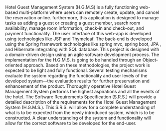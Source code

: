 Hotel Guest Management System (H.G.M.S) is a fully functioning web-based multi-platform where users can remotely create, update, and cancel the reservation online. furthermore, this application is designed to manage tasks as adding a guest or creating a guest member, search room availability, manage room information, check-in and check-out, and payment functionality. The user interface of this web-app is developed using technologies like JSP and Thymeleaf. The back-end is developed using the Spring framework technologies like spring mvc, spring boot, JPA , and Hibernate integrating with SQL database. This project is designed with a domain-driven design using an agile software development process. The implementation for the H.G.M.S. is going to be handled through an Object-oriented approach. Based on these methodologies, the project work is expected to be light and fully functional. Several testing mechanisms evaluate the system regarding the functionality and user levels of the developed system—the evaluation results for further preservation and enhancement of the product. Thoroughly operative Hotel Guest Management System performs the highest aspirations and all the events of the hotel. The Software Requirements Specification (S.R.S.) will provide a detailed description of the requirements for the Hotel  Guest Management System (H.G.M.S.). This S.R.S. will allow for a complete understanding of what is to be expected from the newly introduced system, which is to be constructed. A clear understanding of the system and functionality will allow for the correct software to be developed for the end-user. 

